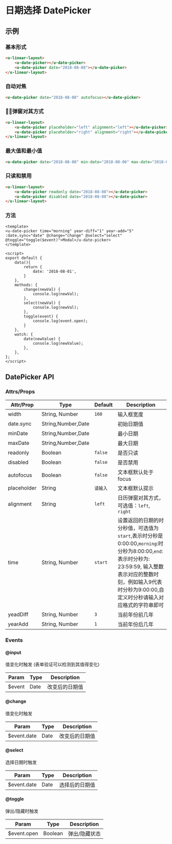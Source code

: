 # 日期选择 DatePicker

## 示例
### 基本形式

``` html
<u-linear-layout>
    <u-date-picker></u-date-picker>
    <u-date-picker date="2018-08-08"></u-date-picker>
</u-linear-layout>
```
### 自动对焦

``` html
<u-date-picker date="2018-08-08" autofocus></u-date-picker>
```

### 弹窗对其方式

``` html
<u-linear-layout>
    <u-date-picker placeholder="left" alignment="left"></u-date-picker>
    <u-date-picker placeholder="right" alignment="right"></u-date-picker>
</u-linear-layout>

```

### 最大值和最小值
``` html
<u-date-picker date="2018-08-08" min-date="2018-08-06" max-date="2018-08-18"></u-date-picker>
```

### 只读和禁用
``` html
<u-linear-layout>
    <u-date-picker readonly date="2018-08-08"></u-date-picker>
    <u-date-picker disabled date="2018-08-08"></u-date-picker>
</u-linear-layout>

```

### 方法
``` vue
<template>
<u-date-picker time="morning" year-diff="1" year-add="5" :date.sync="date" @change="change" @select="select" @toggle="toggle($event)">Modal</u-date-picker>
</template>

<script>
export default {
	data(){
		return {
			date: '2018-08-01',
		}
	},
    methods: {
        change(newVal) {
            console.log(newVal);
        },
        select(newVal) {
        	console.log(newVal);
        },
        toggle(event) {
        	console.log(event.open);
        }
    },
    watch: {
        date(newValue) {
            console.log(newValue);
        },
    },
};
</script>
```
## DatePicker API
### Attrs/Props

| Attr/Prop | Type | Default | Description |
| --------- | ---- | ------- | ----------- |
| width | String, Number | `160` | 输入框宽度 |
| date.sync | String,Number,Date | | 初始日期值 |
| minDate | String,Number,Date | | 最小日期 |
| maxDate | String,Number,Date | | 最大日期 |
| readonly | Boolean | `false` | 是否只读 |
| disabled | Boolean | `false` | 是否禁用 |
| autofocus | Boolean | `false` | 文本框默认处于focus |
| placeholder | String | `请输入` | 文本框默认提示 |
| alignment | String | `left` | 日历弹窗对其方式，可选值：`left`, `right` |
| time | String, Number | `start` | 设置返回的日期的时分秒值，可选值为`start`,表示时分秒是0:00:00,`morning`:时分秒为8:00:00,`end`:表示时分秒为: 23:59:59, 输入整数表示对应的整数时刻，例如输入9代表时分秒为9:00:00,自定义时分秒请输入对应格式的字符串即可 |
| yeadDiff | String, Number | `3` | 当前年份前几年 |
| yearAdd | String, Number | `1` | 当前年份后几年 |

<!-- ### Slots

#### (default) -->

### Events

#### @input

值变化时触发 (表单验证可以检测到其值得变化)

| Param | Type | Description |
| ----- | ---- | ----------- |
| $event | Date | 改变后的日期值 |

#### @change

值变化时触发

| Param | Type | Description |
| ----- | ---- | ----------- |
| $event.date | Date | 改变后的日期值 |

#### @select

选择日期时触发

| Param | Type | Description |
| ----- | ---- | ----------- |
| $event.date | Date | 选择后的日期值 |

#### @toggle

弹出/隐藏时触发

| Param | Type | Description |
| ----- | ---- | ----------- |
| $event.open | Boolean | 弹出/隐藏状态 |